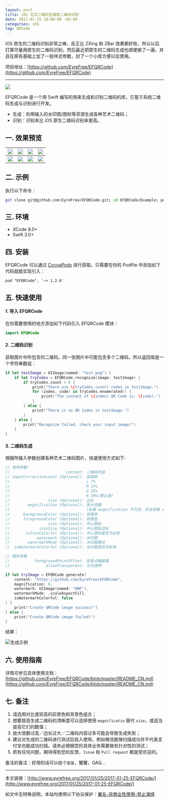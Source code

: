```yaml
---
layout: post
title: iOS 花式二维码生成和二维码识别
date: 2017-01-25 10:00:00 -05:00
categories: iOS
tag: QRCode
---
```


iOS 原生的二维码识别非常之棒，反正比 ZXing 和 ZBar 效果都好些，所以以后打算尽量用原生的二维码识别，然后最近把原生的二维码生成也顺便做了一遍，并且在原有基础上加了一些样式参数，封了一个小库方便以后使用。

项目地址：[https://github.com/EyreFree/EFQRCode](https://github.com/EyreFree/EFQRCode)

---

![](https://raw.githubusercontent.com/EyreFree/EFQRCode/master/assets/EFQRCode.jpg)

EFQRCode 是一个用 Swift 编写的用来生成和识别二维码的库，它基于系统二维码生成与识别进行开发。

- 生成：利用输入的水印图/图标等资源生成各种艺术二维码；
- 识别：识别率比 iOS 原生二维码识别率更高。

## 一. 效果预览

![](https://raw.githubusercontent.com/EyreFree/EFQRCode/master/assets/QRCode1.jpg)|![](https://raw.githubusercontent.com/EyreFree/EFQRCode/master/assets/QRCode2.jpg)|![](https://raw.githubusercontent.com/EyreFree/EFQRCode/master/assets/QRCode3.jpg)|![](https://raw.githubusercontent.com/EyreFree/EFQRCode/master/assets/QRCode4.jpg)  
:---------------------:|:---------------------:|:---------------------:|:---------------------:
![](https://raw.githubusercontent.com/EyreFree/EFQRCode/master/assets/QRCode5.jpg)|![](https://raw.githubusercontent.com/EyreFree/EFQRCode/master/assets/QRCode6.jpg)|![](https://raw.githubusercontent.com/EyreFree/EFQRCode/master/assets/QRCode7.jpg)|![](https://raw.githubusercontent.com/EyreFree/EFQRCode/master/assets/QRCode8.jpg)  

## 二. 示例

执行以下命令：

```bash
git clone git@github.com:EyreFree/EFQRCode.git; cd EFQRCode/Example; pod install; open EFQRCode.xcworkspace
```

## 三. 环境

- XCode 8.0+
- Swift 3.0+

## 四. 安装

EFQRCode 可以通过 [CocoaPods](http://cocoapods.org) 进行获取。只需要在你的 Podfile 中添加如下代码就能实现引入：

```
pod "EFQRCode", '~> 1.2.0'
```

## 五. 快速使用

#### 1. 导入 EFQRCode

在你需要使用的地方添加如下代码引入 EFQRCode 模块：

```swift
import EFQRCode
```

#### 2. 二维码识别

获取图片中所包含的二维码，同一张图片中可能包含多个二维码，所以返回值是一个字符串数组：

```swift
if let testImage = UIImage(named: "test.png") {
    if let tryCodes = EFQRCode.recognize(image: testImage) {
        if tryCodes.count > 0 {
            print("There are \(tryCodes.count) codes in testImage.")
            for (index, code) in tryCodes.enumerated() {
                print("The content of \(index) QR Code is: \(code).")
            }
        } else {
            print("There is no QR Codes in testImage.")
        }
    } else {
        print("Recognize failed, check your input image!")
    }
}
```

#### 3. 二维码生成

根据所输入参数创建各种艺术二维码图片，快速使用方式如下:

```swift
// 常用参数:
//                         content: 二维码内容
// inputCorrectionLevel (Optional): 容错率
//                                  L 7%
//                                  M 15%
//                                  Q 25%
//                                  H 30%(默认值)
//                 size (Optional): 边长
//        magnification (Optional): 放大倍数
//                                  (如果 magnification 不为空，将会忽略 size 参数)
//      backgroundColor (Optional): 背景色
//      foregroundColor (Optional): 前景色
//                 icon (Optional): 中心图标
//             iconSize (Optional): 中心图标边长
//       isIconColorful (Optional): 中心图标是否为彩色
//            watermark (Optional): 水印图
//        watermarkMode (Optional): 水印图模式
//  isWatermarkColorful (Optional): 水印图是否为彩色

// 额外参数
//           foregroundPointOffset: 前景点偏移量
//                allowTransparent: 允许透明
```

```swift
if let tryImage = EFQRCode.generate(
    content: "https://github.com/EyreFree/EFQRCode",
    magnification: 9,
    watermark: UIImage(named: "WWF"),
    watermarkMode: .scaleAspectFill,
    isWatermarkColorful: false
) {
    print("Create QRCode image success!")
} else {
    print("Create QRCode image failed!")
}
```

结果：

![生成示例](http://upload-images.jianshu.io/upload_images/1018190-7579f281bbd2d0fd.jpg?imageMogr2/auto-orient/strip%7CimageView2/2/w/1240)

## 六. 使用指南

详情可参见具体使用文档：[https://github.com/EyreFree/EFQRCode/blob/master/README_CN.md](https://github.com/EyreFree/EFQRCode/blob/master/README_CN.md)

## 七. 备注

1. 请选用对比度较高的前景色和背景色组合；
2. 想要提高生成二维码的清晰度可以选择使用 `magnificatio` 替代 `size`，或适当提高它们的数值；
3. 放大倍数过高／边长过大／二维码内容过多可能会导致生成失败；
4. 建议对生成的二维码进行测试后投入使用，例如微信能够扫描成功并不代表支付宝也能成功扫描，请务必根据您的具体业务需要做有针对性的测试；
5. 若有任何问题，期待得到您的反馈，`Issue` 和 `Pull request` 都是受欢迎的。

备注的备注：好用的话可以给个`星星`，蟹蟹，QAQ...

---
本文链接：[http://www.eyrefree.org/2017/01/25/2017-01-25-EFQRCode/](http://www.eyrefree.org/2017/01/25/2017-01-25-EFQRCode/)

如文中无特殊说明，本站均使用以下协议保护：[署名-非商业性使用-禁止演绎](http://creativecommons.org/licenses/by-nc-nd/3.0/cn/)

